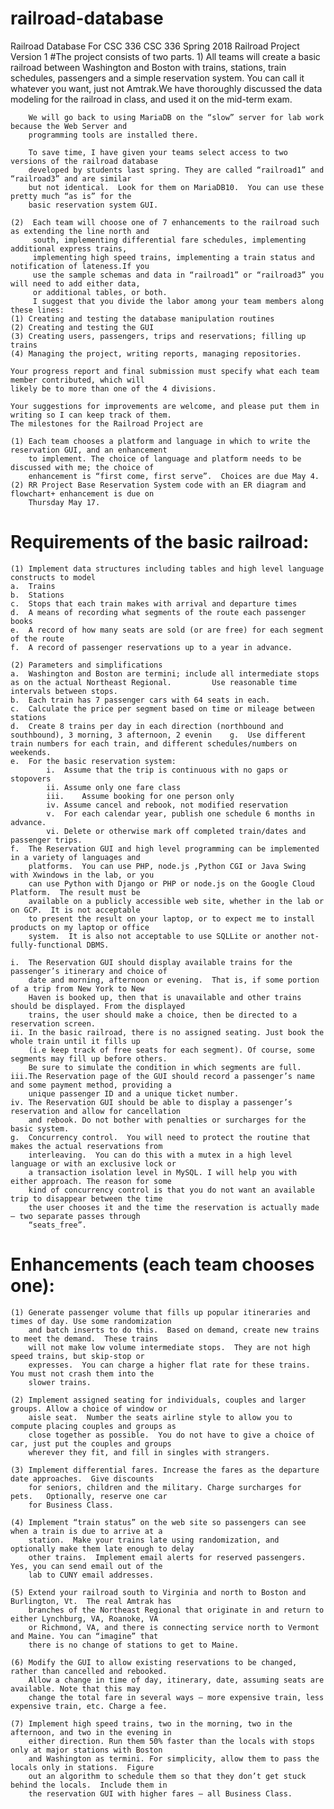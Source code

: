 # railroad-database
Railroad Database For CSC 336
CSC 336 Spring 2018 Railroad Project Version 1
#The project consists of two parts.
    1)	All teams will create a basic railroad between Washington and Boston with trains, stations, 
        train schedules, passengers and a simple reservation system. You can call it whatever you want, 
        just not Amtrak.We have thoroughly discussed the data modeling for the railroad in class, and 
        used it on the mid-term exam.

        We will go back to using MariaDB on the “slow” server for lab work because the Web Server and 
        programming tools are installed there.

        To save time, I have given your teams select access to two versions of the railroad database 
        developed by students last spring. They are called “railroad1” and “railroad3” and are similar 
        but not identical.  Look for them on MariaDB10.  You can use these pretty much “as is” for the 
        basic reservation system GUI.

    (2)  Each team will choose one of 7 enhancements to the railroad such as extending the line north and
         south, implementing differential fare schedules, implementing additional express trains, 
         implementing high speed trains, implementing a train status and notification of lateness.If you 
         use the sample schemas and data in “railroad1” or “railroad3” you will need to add either data, 
         or additional tables, or both.
         I suggest that you divide the labor among your team members along these lines:
    (1)	Creating and testing the database manipulation routines
    (2)	Creating and testing the GUI
    (3)	Creating users, passengers, trips and reservations; filling up trains
    (4)	Managing the project, writing reports, managing repositories.
    
    Your progress report and final submission must specify what each team member contributed, which will 
    likely be to more than one of the 4 divisions.

    Your suggestions for improvements are welcome, and please put them in writing so I can keep track of them.
    The milestones for the Railroad Project are
    
    (1)	Each team chooses a platform and language in which to write the reservation GUI, and an enhancement 
        to implement. The choice of language and platform needs to be discussed with me; the choice of 
        enhancement is “first come, first serve”.  Choices are due May 4.
    (2)	RR Project Base Reservation System code with an ER diagram and flowchart+ enhancement is due on
        Thursday May 17.
    
#   Requirements of the basic railroad:
    
    (1)	Implement data structures including tables and high level language constructs to model
    a.	Trains
    b.	Stations
    c.	Stops that each train makes with arrival and departure times
    d.	A means of recording what segments of the route each passenger books
    e.	A record of how many seats are sold (or are free) for each segment of the route
    f.	A record of passenger reservations up to a year in advance.

    (2)	Parameters and simplifications
    a.	Washington and Boston are termini; include all intermediate stops as on the actual Northeast Regional.         Use reasonable time intervals between stops.
    b.	Each train has 7 passenger cars with 64 seats in each.
    c.	Calculate the price per segment based on time or mileage between stations
    d.	Create 8 trains per day in each direction (northbound and southbound), 3 morning, 3 afternoon, 2 evenin    g.  Use different train numbers for each train, and different schedules/numbers on weekends.
    e.	For the basic reservation system:
            i.	Assume that the trip is continuous with no gaps or stopovers
            ii.	Assume only one fare class
            iii.	Assume booking for one person only
            iv.	Assume cancel and rebook, not modified reservation
            v.	For each calendar year, publish one schedule 6 months in advance. 
            vi.	Delete or otherwise mark off completed train/dates and passenger trips.
    f.	The Reservation GUI and high level programming can be implemented in a variety of languages and 
        platforms.  You can use PHP, node.js ,Python CGI or Java Swing with Xwindows in the lab, or you 
        can use Python with Django or PHP or node.js on the Google Cloud Platform.  The result must be 
        available on a publicly accessible web site, whether in the lab or on GCP.  It is not acceptable 
        to present the result on your laptop, or to expect me to install products on my laptop or office 
        system.  It is also not acceptable to use SQLLite or another not-fully-functional DBMS.

    i.	The Reservation GUI should display available trains for the passenger’s itinerary and choice of 
        date and morning, afternoon or evening.  That is, if some portion of a trip from New York to New 
        Haven is booked up, then that is unavailable and other trains should be displayed. From the displayed
        trains, the user should make a choice, then be directed to a reservation screen. 
    ii.	In the basic railroad, there is no assigned seating. Just book the whole train until it fills up 
        (i.e keep track of free seats for each segment). Of course, some segments may fill up before others. 
        Be sure to simulate the condition in which segments are full.
    iii.The Reservation page of the GUI should record a passenger’s name and some payment method, providing a 
        unique passenger ID and a unique ticket number. 
    iv.	The Reservation GUI should be able to display a passenger’s reservation and allow for cancellation 
        and rebook. Do not bother with penalties or surcharges for the basic system.
    g.	Concurrency control.  You will need to protect the routine that makes the actual reservations from 
        interleaving.  You can do this with a mutex in a high level language or with an exclusive lock or 
        a transaction isolation level in MySQL. I will help you with either approach. The reason for some 
        kind of concurrency control is that you do not want an available trip to disappear between the time 
        the user chooses it and the time the reservation is actually made – two separate passes through 
        “seats_free”. 
        
#    Enhancements (each team chooses one):
    (1)	Generate passenger volume that fills up popular itineraries and times of day. Use some randomization 
        and batch inserts to do this.  Based on demand, create new trains to meet the demand.  These trains 
        will not make low volume intermediate stops.  They are not high speed trains, but skip-stop or 
        expresses.  You can charge a higher flat rate for these trains.  You must not crash them into the 
        slower trains.

    (2)	Implement assigned seating for individuals, couples and larger groups. Allow a choice of window or 
        aisle seat.  Number the seats airline style to allow you to compute placing couples and groups as 
        close together as possible.  You do not have to give a choice of car, just put the couples and groups 
        wherever they fit, and fill in singles with strangers.

    (3)	Implement differential fares. Increase the fares as the departure date approaches.  Give discounts 
        for seniors, children and the military. Charge surcharges for pets.   Optionally, reserve one car 
        for Business Class.

    (4)	Implement “train status” on the web site so passengers can see when a train is due to arrive at a 
        station.  Make your trains late using randomization, and optionally make them late enough to delay 
        other trains.  Implement email alerts for reserved passengers.  Yes, you can send email out of the 
        lab to CUNY email addresses.

    (5)	Extend your railroad south to Virginia and north to Boston and Burlington, Vt.  The real Amtrak has 
        branches of the Northeast Regional that originate in and return to either Lynchburg, VA, Roanoke, VA 
        or Richmond, VA, and there is connecting service north to Vermont and Maine. You can “imagine” that 
        there is no change of stations to get to Maine.  

    (6)	Modify the GUI to allow existing reservations to be changed, rather than cancelled and rebooked.  
        Allow a change in time of day, itinerary, date, assuming seats are available. Note that this may 
        change the total fare in several ways – more expensive train, less expensive train, etc. Charge a fee.

    (7)	Implement high speed trains, two in the morning, two in the afternoon, and two in the evening in 
        either direction. Run them 50% faster than the locals with stops only at major stations with Boston 
        and Washington as termini. For simplicity, allow them to pass the locals only in stations.  Figure 
        out an algorithm to schedule them so that they don’t get stuck behind the locals.  Include them in 
        the reservation GUI with higher fares – all Business Class.

